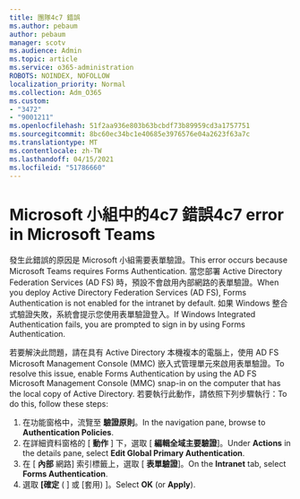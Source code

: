 ```yaml
---
title: 團隊4c7 錯誤
ms.author: pebaum
author: pebaum
manager: scotv
ms.audience: Admin
ms.topic: article
ms.service: o365-administration
ROBOTS: NOINDEX, NOFOLLOW
localization_priority: Normal
ms.collection: Adm_O365
ms.custom:
- "3472"
- "9001211"
ms.openlocfilehash: 51f2aa936e803b63bcbdf73b89959cd3a1757751
ms.sourcegitcommit: 8bc60ec34bc1e40685e3976576e04a2623f63a7c
ms.translationtype: MT
ms.contentlocale: zh-TW
ms.lasthandoff: 04/15/2021
ms.locfileid: "51786660"
---
```

# <a name="4c7-error-in-microsoft-teams"></a><span data-ttu-id="b4fb5-102">Microsoft 小組中的4c7 錯誤</span><span class="sxs-lookup"><span data-stu-id="b4fb5-102">4c7 error in Microsoft Teams</span></span>

<span data-ttu-id="b4fb5-103">發生此錯誤的原因是 Microsoft 小組需要表單驗證。</span><span class="sxs-lookup"><span data-stu-id="b4fb5-103">This error occurs because Microsoft Teams requires Forms Authentication.</span></span> <span data-ttu-id="b4fb5-104">當您部署 Active Directory Federation Services (AD FS) 時，預設不會啟用內部網路的表單驗證。</span><span class="sxs-lookup"><span data-stu-id="b4fb5-104">When you deploy Active Directory Federation Services (AD FS), Forms Authentication is not enabled for the intranet by default.</span></span> <span data-ttu-id="b4fb5-105">如果 Windows 整合式驗證失敗，系統會提示您使用表單驗證登入。</span><span class="sxs-lookup"><span data-stu-id="b4fb5-105">If Windows Integrated Authentication fails, you are prompted to sign in by using Forms Authentication.</span></span>

<span data-ttu-id="b4fb5-106">若要解決此問題，請在具有 Active Directory 本機複本的電腦上，使用 AD FS Microsoft Management Console (MMC) 嵌入式管理單元來啟用表單驗證。</span><span class="sxs-lookup"><span data-stu-id="b4fb5-106">To resolve this issue, enable Forms Authentication by using the AD FS Microsoft Management Console (MMC) snap-in on the computer that has the local copy of Active Directory.</span></span> <span data-ttu-id="b4fb5-107">若要執行此動作，請依照下列步驟執行：</span><span class="sxs-lookup"><span data-stu-id="b4fb5-107">To do this, follow these steps:</span></span> 

1. <span data-ttu-id="b4fb5-108">在功能窗格中，流覽至 **驗證原則**。</span><span class="sxs-lookup"><span data-stu-id="b4fb5-108">In the navigation pane, browse to **Authentication Policies**.</span></span>
2. <span data-ttu-id="b4fb5-109">在詳細資料窗格的 [ **動作** ] 下，選取 [ **編輯全域主要驗證**]。</span><span class="sxs-lookup"><span data-stu-id="b4fb5-109">Under **Actions** in the details pane, select **Edit Global Primary Authentication**.</span></span>
3. <span data-ttu-id="b4fb5-110">在 [ **內部** 網路] 索引標籤上，選取 [ **表單驗證**]。</span><span class="sxs-lookup"><span data-stu-id="b4fb5-110">On the **Intranet** tab, select **Forms Authentication**.</span></span>
4. <span data-ttu-id="b4fb5-111">選取 **[確定** ( ] 或 [套用) ]。</span><span class="sxs-lookup"><span data-stu-id="b4fb5-111">Select **OK** (or **Apply**).</span></span>